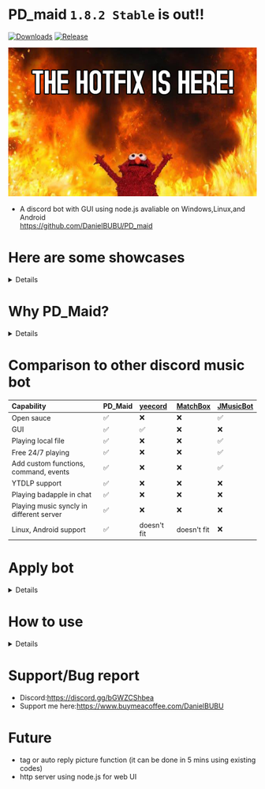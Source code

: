 # PD_maid `1.8.2 Stable` is out!!
[![Downloads](https://img.shields.io/github/downloads/DanielBUBU/PD_maid/total.svg)](https://github.com/DanielBUBU/PD_maid/releases/latest)
[![Release](https://img.shields.io/github/release/DanielBUBU/PD_maid.svg)](https://github.com/DanielBUBU/PD_maid/releases/latest)


![Banner](./readme_assets/banner.png)


- A discord bot with GUI using node.js avaliable on Windows,Linux,and Android</br>
https://github.com/DanielBUBU/PD_maid


# Here are some showcases
<details>

- Main GUI</br>
![Main UI](./readme_assets/main_UI.png)
- Auto update</br>
![Auto update](./readme_assets/auto-git-update.png)
- The GUI when too much songs in the YT playlist</br>
![YTPL too much](./readme_assets/ytpl_toomuch.png)
- How console logs looks like when loading</br>
![logs](./readme_assets/console_logs.png)
</details>

# Why PD_Maid?
<details>

- GUI
- Free and easy to build
- Open sauce and readable codes
- Appendable commends
- Self update launcher from github(Not in release version)
- RPC functions
- Support mutiple platforms(Windows/Linux/Android)
- Support Youtube,GD,and local file
- Safety access local files and cache list for other users
- Cross server support,bring your music to another server using join and leave buttons
- 3 loop modes
- Information for different links
</details>

# Comparison to other discord music bot
Capability | PD_Maid | [yeecord](https://github.com/yeecord/) | [MatchBox](https://top.gg/bot/1145363441524166758?campaign=18-1) | [JMusicBot](https://github.com/jagrosh/MusicBot)
:------------ | :-------------| :-------------| :------------- | :----
Open sauce | ✅ |  ❌ | ❌ | ✅
GUI | ✅ | ✅ | ❌ | ❌
Playing local file | ✅ |  ❌ | ❌ | ✅
Free 24/7 playing | ✅ |  ❌ | ❌ | ✅
Add custom functions, command, events | ✅ | ❌ | ❌ | ✅
YTDLP support | ✅ |  ❌ | ❌ | ❌
Playing badapple in chat | ✅ | ❌ | ❌ | ❌
Playing music syncly in different server | ✅ | ❌ | ❌ | ❌
Linux, Android support | ✅ | doesn't fit | doesn't fit | ❌

# Apply bot
<details>

- create a bot application [here](https://discord.com/developers/applications)
or simply follow the instruction [here](https://discordjs.guide/preparations/adding-your-bot-to-servers.html#bot-invite-links)</br>

    - Remember to change permission integer(use `8` or `4398046511095` is recommaded) of the invite link and turn on the intents</br>
![biscuit](./readme_assets/Intents.png)</br>
![biscuit](./readme_assets/Permission.png)</br>
</details>

# How to use

<details>

## How to use-Protable Release(Easy)
<details>

- Step-by-step video tutorial:
    - [Windows](https://www.youtube.com/watch?v=tYBX-v1j-Lc)
1. [Download](https://github.com/DanielBUBU/PD_maid/releases) rar and unzip
    - (for Linux only)there's a CLI script called `sh downloadLatest.sh` to download release binary
2. Paste validated config file `config.json` in the folder
3. Click `pd_maid.exe` or run using CLI
</details>

## How to use-Sauce Code(Hard)
<details>

- Step-by-step video tutorial:
    - [Windows](https://www.youtube.com/watch?v=BbDmGMcapAY)
    - [Linux/Android(Termux)](https://www.youtube.com/watch?v=HjIwQkS4CWM)
- [Installation Guide for Git](https://youtu.be/eGNcXpXxh9U)

1. install programs in the system
    - [ffmpeg](https://www.wikihow.com/Install-FFmpeg-on-Windows)</br>
  `pkg install ffmpeg`for Linux/Termux
    - [Python 3.x](https://www.python.org/downloads/)</br>
  `pkg install python`for Linux/Termux
    - [git](https://git-scm.com/download/win)</br>
  `pkg install git`for Linux/Termux
    - [Node.js LTS](https://nodejs.org/en/)</br>
  `pkg install nodejs-lts`for Linux/Termux</br>
  on your system and add then into the system path if they don't add automatically(windows)
2. create/edit config.json in root</br>
Format example can be found in `config.example.json`</br>
`config.minExample.json` only require bot token string</br>
    - (Optional)YT_COOKIE can be found in any YT video with developer mode on</br>
F12->Network->Search`cookie`->find latest one with 3 `set-cookie` below-></br>
double click, copy and paste all stuff like `"YT_COOKIE":"HSID=xxx;SSID=xxx...__Secure-XXXXXXX=xxxx..."`</br>
![biscuit](./readme_assets/biscuit.png)
    - (Optional)config below will create a child process for two guilds,no second child because the array is empty, and the parent will create another child to handle the rest of joined guilds</br>
    ````
    "guildId": [
        ["421290789868666881","994034761020493888"],
        []
    ]
    ````
3. install lost packages using `npm i` in cmd</br>
![npm](./readme_assets/npm.png)
4. Click PD_Maid_link_start.bat (or just run using `node .` in cmd),PD_Maid_link_start_admin.bat will ask for admin permission</br>
5. Once it's ready, it will output a console log</br>
    - YTDLP ECCESS error might appear in Linux/Termux,`chmod a+x yt-dlp`should solve the problem</br>
6. You can modify or add events or commands easily now by using the format I used

</details>
</details>

# Support/Bug report
- Discord:https://discord.gg/bGWZCShbea
- Support me here:https://www.buymeacoffee.com/DanielBUBU
# Future

- tag or auto reply picture function (it can be done in 5 mins using existing codes)
- http server using node.js for web UI

